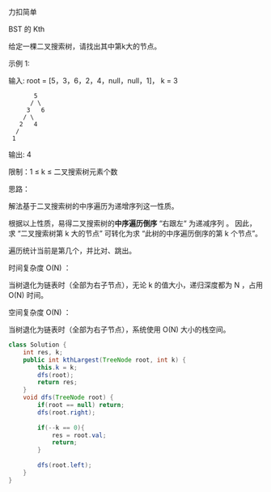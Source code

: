 力扣简单



BST 的 Kth

给定一棵二叉搜索树，请找出其中第k大的节点。

 

示例 1:

输入: root = [5，3，6，2，4，null，null，1]， k = 3

````
       5
      / \
     3   6
    / \
   2   4
  /
 1
````

输出: 4




限制：1 ≤ k ≤ 二叉搜索树元素个数





思路：

解法基于二叉搜索树的中序遍历为递增序列这一性质。

根据以上性质，易得二叉搜索树的**中序遍历倒序** “右跟左“ 为递减序列 。
因此，求 “二叉搜索树第 k 大的节点” 可转化为求 “此树的中序遍历倒序的第 k 个节点”。

遍历统计当前是第几个，并比对、跳出。



时间复杂度 O(N) ： 

当树退化为链表时（全部为右子节点），无论 k 的值大小，递归深度都为 N ，占用 O(N) 时间。

空间复杂度 O(N) ： 

当树退化为链表时（全部为右子节点），系统使用 O(N) 大小的栈空间。

````java
class Solution {
    int res, k;
    public int kthLargest(TreeNode root, int k) {
        this.k = k;
        dfs(root);
        return res;
    }
    void dfs(TreeNode root) {
        if(root == null) return;
        dfs(root.right);
        
        if(--k == 0){
            res = root.val;
            return;
        }
        
        dfs(root.left);
    }
}
````
